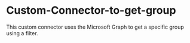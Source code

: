 # Custom-Connector-to-get-group
This custom connector uses the Microsoft Graph to get a specific group using a filter.
